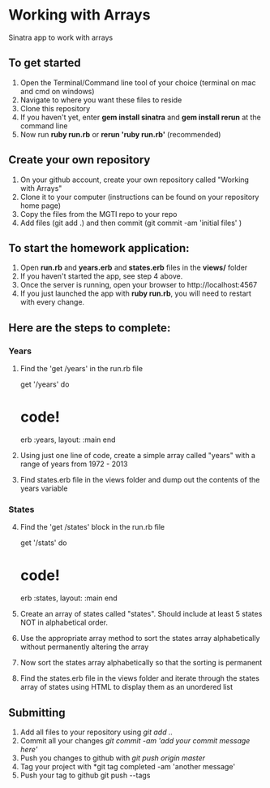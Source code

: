 # Working with Arrays
Sinatra app to work with arrays

## To get started

1. Open the Terminal/Command line tool of your choice (terminal on mac and cmd on windows) 
2. Navigate to where you want these files to reside
2. Clone this repository
3. If you haven't yet, enter **gem install sinatra** and **gem install rerun** at the command line
4. Now run **ruby run.rb** or **rerun 'ruby run.rb'** (recommended)

## Create your own repository
1. On your github account, create your own repository called "Working with Arrays"
2. Clone it to your computer (instructions can be found on your repository home page)
3. Copy the files from the MGTI repo to your repo
4. Add files (git add .) and then commit (git commit -am 'initial files' )

## To start the homework application:

1. Open **run.rb** and  **years.erb** and **states.erb** files in the **views/** folder
2. If you haven't started the app, see step 4 above.
3. Once the server is running, open your browser to http://localhost:4567
4. If you just launched the app with **ruby run.rb**, you will need to restart with every change.

## Here are the steps to complete:

### Years 
1. Find the 'get /years' in the run.rb file

	get '/years' do
	  # code!
	  erb :years, layout: :main
	end

2. Using just one line of code, create a simple array called "years" with a range of years from 1972 - 2013

3. Find states.erb file in the views folder and dump out the contents of the years variable

### States
4. Find the 'get /states' block in the run.rb file

	get '/stats' do
	  # code!
	  erb :states, layout: :main
	end

5. Create an array of states called "states". Should include at least 5 states NOT in alphabetical order.

6. Use the appropriate array method to sort the states array alphabetically without permanently altering the array

7. Now sort the states array alphabetically so that the sorting is permanent

8. Find the states.erb file in the views folder and iterate through the states array of states using HTML to display them as an unordered list

## Submitting

1. Add all files to your repository using *git add ..*
2. Commit all your changes *git commit -am 'add your commit message here'*
3. Push you changes to github with *git push origin master*
4. Tag your project with *git tag completed -am 'another message'
5. Push your tag to github git push --tags
